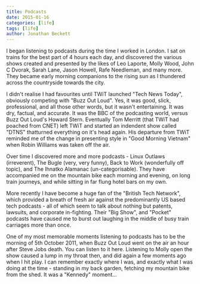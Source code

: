 ```yaml
---
title: Podcasts
date: 2015-01-16
categories: [life]
tags: [life]
author: Jonathan Beckett
---
```


I began listening to podcasts during the time I worked in London. I sat on trains for the best part of 4 hours each day, and discovered the various shows created and presented by the likes of Leo Laporte, Molly Wood, John C Dvorak, Sarah Lane, Jason Howell, Rafe Needleman, and many more. They became early morning companions to the rising sun as I thundered across the countryside towards the city.

I didn't realise I had favourites until TWiT launched "Tech News Today", obviously competing with "Buzz Out Loud". Yes, it was good, slick, professional, and all those other words, but it wasn't entertaining. It was dry, factual, and accurate. It was the BBC of the podcasting world, versus Buzz Out Loud's Howard Stern. Eventually Tom Merritt (that TWiT had poached from CNET) left TWiT and started an indendent show called "DTNS" thatturned everything on it's head again. His departure from TWiT reminded me of the change in presenting style in "Good Morning Vietnam" when Robin Williams was taken off the air.

Over time I discovered more and more podcasts - Linux Outlaws (irreverent), The Bugle (very, very funny), Back to Work (wonderfully off topic), and The Ihnatko Alamanac (un-categorisable). They have accompanied me on the mountain bike each morning and evening, on long train journeys, and while sitting in far flung hotel bars on my own.

More recently I have become a huge fan of the "British Tech Network", which provided a breath of fresh air against the predominantly US based tech podcasts - all of which seem to talk about nothing but patents, lawsuits, and corporate in-fighting. Their "Big Show", and "Pocket" podcasts have caused me to burst out laughing in the middle of busy train carriages more than once.

One of my most memorable moments listening to podcasts has to be the morning of 5th October 2011, when Buzz Out Loud went on the air an hour after Steve Jobs death. You can listen to it here. Listening to Molly open the show caused a lump in my throat then, and did again a few moments ago when I hit play. I can remember exactly where I was, and exactly what I was doing at the time - standing in my back garden, fetching my mountain bike from the shed. It was a "Kennedy" moment...